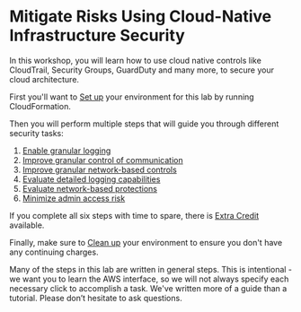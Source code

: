 # Mitigate Risks Using Cloud-Native Infrastructure Security

In this workshop, you will learn how to use cloud native controls like CloudTrail, Security Groups, GuardDuty and many more, to secure your cloud architecture.

First you'll want to [Set up](./setup.md) your environment for this lab by running CloudFormation.

Then you will perform multiple steps that will guide you through different security tasks: 

1.    [Enable granular logging](./labsteps.md/#enable-granular-logging-to-see-everything-in-your-aws-environment)
2.    [Improve granular control of communication](#granular-provable-control-of-communications)
3.    [Improve granular network-based controls](#when-security-includes-explicitly-denying-network-access)
4.    [Evaluate detailed logging capabilities](#logging-actions-in-your-environment-and-making-it-easy-to-see-whats-changed)
5.    [Evaluate network-based protections](#logging-and-monitoring-of-the-network-for-bad-behavior-is-important-too)
6.    [Minimize admin access risk](#reducing-the-risk-of-admin-access-and-administrative-ports)

If you complete all six steps with time to spare, there is [Extra Credit](./extracredit.md) available.

Finally, make sure to [Clean up](./cleanup.md) your environment to ensure you don't have any continuing charges.

Many of the steps in this lab are written in general steps. This is intentional - we want you to learn the AWS interface, so we will not always specify each necessary click to accomplish a task.  We've written more of a guide than a tutorial. Please don’t hesitate to ask questions.
